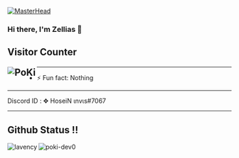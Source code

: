 [![MasterHead](https://media.discordapp.net/attachments/1081179526853296262/1081201634589286471/pfps-xw3YNj.gif?width=594&height=321)]()
### Hi there, I'm Zellias 👋

## Visitor Counter <p><img align="left" src="https://profile-counter.glitch.me/zellias/count.svg" alt="PoKi" /></p>






---
- ⚡ Fun fact: Nothing
---


 Discord ID : ✥ HoseiN ιnvιѕ#7067


---
## Github Status !!
<p><img align="left" src="https://github-readme-stats.vercel.app/api/top-langs?username=zellias&show_icons=true&locale=en&layout=compact" alt="lavency" /></p>
<p><img align="left" src="https://github-readme-stats.vercel.app/api?username=zellias&show_icons=true&locale=en" alt="poki-dev0" /></p>









[instagram]: https://instagram.com/_zellias

